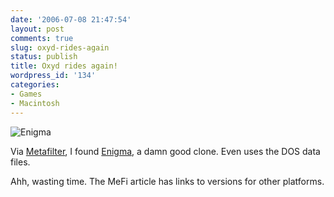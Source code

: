 ```yaml
---
date: '2006-07-08 21:47:54'
layout: post
comments: true
slug: oxyd-rides-again
status: publish
title: Oxyd rides again!
wordpress_id: '134'
categories:
- Games
- Macintosh
---
```




![Enigma](http://www.nongnu.org/enigma/ant21_s.png)


Via [Metafilter](http://www.metafilter.com/mefi/52865), I found [Enigma](http://www.nongnu.org/enigma/index.html), a damn good clone. Even uses the DOS data files.

Ahh, wasting time. The MeFi article has links to versions for other platforms.
